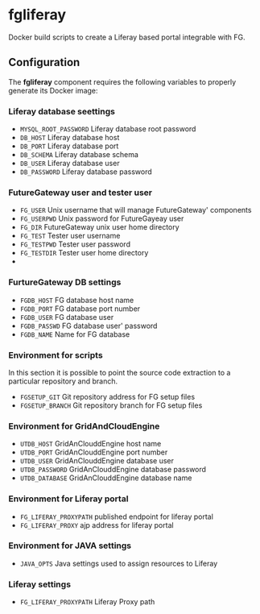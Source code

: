 # fgliferay
Docker build scripts to create a Liferay based portal integrable with FG.

## Configuration
The **fgliferay** component requires the following variables to properly generate its Docker image:

### Liferay database seettings
* `MYSQL_ROOT_PASSWORD` Liferay database root password
* `DB_HOST` Liferay database host
* `DB_PORT` Liferay database port
* `DB_SCHEMA` Liferay database schema
* `DB_USER` Liferay database user
* `DB_PASSWORD` Liferay database password

### FutureGateway user and tester user
* `FG_USER` Unix username that will manage FutureGateway' components
* `FG_USERPWD` Unix password for FutureGayeay user
* `FG_DIR` FutureGateway unix user home directory
*  `FG_TEST` Tester user username
*  `FG_TESTPWD`  Tester user password
*  `FG_TESTDIR` Tester user home directory
*  
### FurtureGateway DB settings
* `FGDB_HOST` FG database host name
* `FGDB_PORT` FG database port number
* `FGDB_USER` FG database user
* `FGDB_PASSWD` FG database user' password
* `FGDB_NAME` Name for FG database
### Environment for scripts
In this section it is possible to point the source code extraction to a particular repository and branch.
* `FGSETUP_GIT` Git repository address for FG setup files
* `FGSETUP_BRANCH` Git repository branch for FG setup files
### Environment for GridAndCloudEngine
* `UTDB_HOST` GridAnClouddEngine host name
* `UTDB_PORT` GridAnClouddEngine port number
* `UTDB_USER` GridAnClouddEngine database user
* `UTDB_PASSWORD` GridAnClouddEngine database password
* `UTDB_DATABASE` GridAnClouddEngine database name
### Environment for Liferay portal
* `FG_LIFERAY_PROXYPATH` published endpoint for liferay portal
* `FG_LIFERAY_PROXY` ajp address for liferay portal
### Environment for JAVA settings
* `JAVA_OPTS` Java settings used to assign resources to Liferay
### Liferay settings
* `FG_LIFERAY_PROXYPATH` Liferay Proxy path

